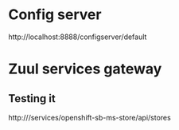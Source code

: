 # Config server

http://localhost:8888/configserver/default

# Zuul services gateway


## Testing it


http://<fqdn>/services/openshift-sb-ms-store/api/stores

